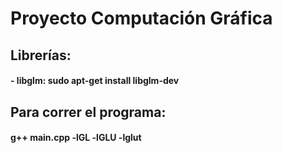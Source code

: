 # Proyecto Computación Gráfica
## Librerías: 
#### - libglm: sudo apt-get install libglm-dev
## Para correr el programa:
#### g++ main.cpp -lGL -lGLU -lglut
